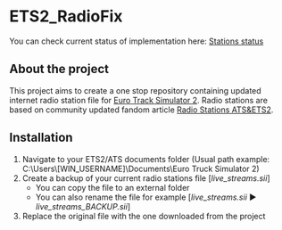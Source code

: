 # ETS2_RadioFix

You can check current status of implementation here: [Stations status](STATIONS.md)

## About the project

This project aims to create a one stop repository containing updated internet radio station file for [Euro Track Simulator 2](https://eurotrucksimulator2.com/). Radio stations are based on community updated fandom article [Radio Stations ATS&ETS2](https://truck-simulator.fandom.com/wiki/Radio_Stations).

## Installation

1. Navigate to your ETS2/ATS documents folder (Usual path example: C:\Users\\[WIN_USERNAME]\Documents\Euro Truck Simulator 2)
2. Create a backup of your current radio stations file \[*live_streams.sii*\]
    * You can copy the file to an external folder
    * You can also rename the file for example \[*live_streams.sii* :arrow_forward: *live_streams_BACKUP.sii*\]
3. Replace the original file with the one downloaded from the project
